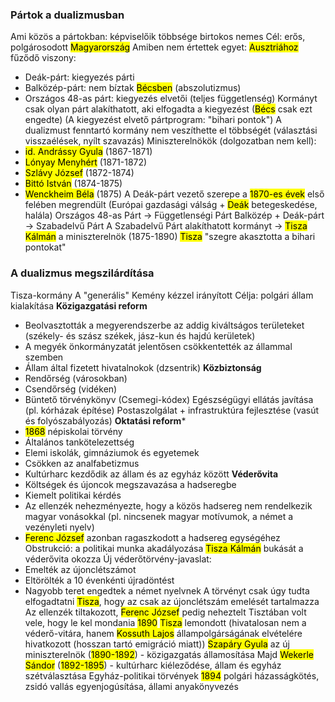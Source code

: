 ### Pártok a dualizmusban
Ami közös a pártokban: képviselőik többsége birtokos nemes
Cél: erős, polgárosodott <mark class="hltr-green">Magyarország</mark>
Amiben nem értettek egyet: <mark class="hltr-green">Ausztriához</mark> fűződő viszony:
- Deák-párt: kiegyezés párti
- Balközép-párt: nem bíztak <mark class="hltr-green">Bécsben</mark> (abszolutizmus)
- Országos 48-as párt: kiegyezés elvetői (teljes függetlenség)
Kormányt csak olyan párt alakíthatott, aki elfogadta a kiegyezést
(<mark class="hltr-green">Bécs</mark> csak ezt engedte)
(A kiegyezést elvető pártprogram: "bihari pontok")
A dualizmust fenntartó kormány nem veszíthette el többségét (választási visszaélések, nyílt szavazás)
Miniszterelnökök (dolgozatban nem kell):
- <mark class="hltr-cyan">id. Andrássy Gyula</mark> (1867-1871)
- <mark class="hltr-cyan">Lónyay Menyhért</mark> (1871-1872)
- <mark class="hltr-cyan">Szlávy József</mark> (1872-1874)
- <mark class="hltr-cyan">Bittó István</mark> (1874-1875)
- <mark class="hltr-cyan">Wenckheim Béla</mark> (1875)
A Deák-párt vezető szerepe a <mark class="hltr-orange">1870-es évek</mark> első felében megrendült (Európai gazdasági válság + <mark class="hltr-cyan">Deák</mark> betegeskedése, halála)
Országos 48-as Párt → Függetlenségi Párt
Balközép + Deák-párt → Szabadelvű Párt
A Szabadelvű Párt alakíthatott kormányt → <mark class="hltr-cyan">Tisza Kálmán</mark> a miniszterelnök (1875-1890)
<mark class="hltr-cyan">Tisza</mark> "szegre akasztotta a bihari pontokat"
### A dualizmus megszilárdítása
Tisza-kormány
A "generális"
Kemény kézzel irányított
Célja: polgári állam kialakítása
**Közigazgatási reform**
- Beolvasztották a megyerendszerbe az addig kiváltságos területeket (székely- és szász székek, jász-kun és hajdú kerületek)
- A megyék önkormányzatát jelentősen csökkentették az állammal szemben
- Állam által fizetett hivatalnokok (dzsentrik)
**Közbiztonság**
- Rendőrség (városokban)
- Csendőrség (vidéken)
- Büntető törvénykönyv (Csemegi-kódex)
Egészségügyi ellátás javítása (pl. kórházak építése)
Postaszolgálat + infrastruktúra fejlesztése (vasút és folyószabályozás)
**Oktatási reform***
- <mark class="hltr-orange">1868</mark> népiskolai törvény
- Általános tankötelezettség
- Elemi iskolák, gimnáziumok és egyetemek
- Csökken az analfabetizmus
- Kultúrharc kezdődik az állam és az egyház között
**Véderővita**
- Költségek és újoncok megszavazása a hadseregbe
- Kiemelt politikai kérdés
- Az ellenzék nehezményezte, hogy a közös hadsereg nem rendelkezik magyar vonásokkal (pl. nincsenek magyar motívumok, a német a vezényleti nyelv)
- <mark class="hltr-cyan">Ferenc József</mark> azonban ragaszkodott a hadsereg egységéhez
Obstrukció: a politikai munka akadályozása
<mark class="hltr-cyan">Tisza Kálmán</mark> bukását a véderővita okozza
Új véderőtörvény-javaslat:
- Emelték az újonclétszámot
- Eltörölték a 10 évenkénti újradöntést
- Nagyobb teret engedtek a német nyelvnek
A törvényt csak úgy tudta elfogadtatni <mark class="hltr-cyan">Tisza</mark>, hogy az csak az újonclétszám emelését tartalmazza
Az ellenzék tiltakozott, <mark class="hltr-cyan">Ferenc József</mark> pedig neheztelt
Tisztában volt vele, hogy le kel mondania
<mark class="hltr-orange">1890</mark> <mark class="hltr-cyan">Tisza</mark> lemondott
(hivatalosan nem a véderő-vitára, hanem <mark class="hltr-cyan">Kossuth Lajos</mark> állampolgárságának elvételére hivatkozott (hosszan tartó emigráció miatt))
<mark class="hltr-cyan">Szapáry Gyula</mark> az új miniszterelnök (<mark class="hltr-orange">1890-1892</mark>) - közigazgatás államosítása
Majd <mark class="hltr-cyan">Wekerle Sándor</mark> (<mark class="hltr-orange">1892-1895</mark>) - kultúrharc kiéleződése, állam és egyház szétválasztása
Egyház-politikai törvények
<mark class="hltr-orange">1894</mark> polgári házasságkötés, zsidó vallás egyenjogúsítása, állami anyakönyvezés